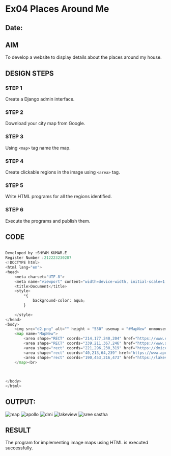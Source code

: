 # Ex04 Places Around Me
## Date: 

## AIM
To develop a website to display details about the places around my house.

## DESIGN STEPS

### STEP 1
Create a Django admin interface.

### STEP 2
Download your city map from Google.

### STEP 3
Using ```<map>``` tag name the map.

### STEP 4
Create clickable regions in the image using ```<area>``` tag.

### STEP 5
Write HTML programs for all the regions identified.

### STEP 6
Execute the programs and publish them.

## CODE
``` python

Developed by :SHYAM KUMAR.E
Register Number :212223230207
<!DOCTYPE html>
<html lang="en">
<head>
    <meta charset="UTF-8">
    <meta name="viewport" content="width=device-width, initial-scale=1.0">
    <title>Document</title>
    <style>
        *{
            background-color: aqua;
        }
        
    </style>
</head>
<body>
    <img src="d2.png" alt="" height = "530" usemap = "#MapNew" onmousemove = "coordinate(event)">
    <map name="MapNew">
        <area shape="RECT" coords="214,177,240,204" href="https://www.careerindia.com/colleges/c-t-m-college-of-arts-and-science-chennai-tamil-nadu-cp2816/" alt="ctm college">
        <area shape="RECT" coords="339,211,367,246" href="https://www.sreesasthaarts.in/" alt="sree sasthaa">
        <area shape="rect" coords="221,296,230,319" href="https://dmice.ac.in/" alt="dmice">
        <area shape="rect" coords="40,213,64,239" href="https://www.apolloartsandsciencecollegechennai.ac.in/about.aspx" alt="apollo arts and science">
        <area shape="rect" coords="190,453,216,473" href="https://lakeviewlifecentre.org/" alt="lakeview">
    </map><br>
    
    
   
</body>
</html>
```
## OUTPUT:
![map](https://github.com/Romanshyam/NearMe/assets/123962992/7b86f224-9f47-45ca-aad1-55bfa9b9a1d1)
![apollo](https://github.com/Romanshyam/NearMe/assets/123962992/31fe6171-c6a6-48d2-a915-dcb2375b4900)
![dmi](https://github.com/Romanshyam/NearMe/assets/123962992/e6f38230-c920-4c73-9f4a-ec58fd14211e)
![lakeview](https://github.com/Romanshyam/NearMe/assets/123962992/4452d76c-348c-492b-93e3-aa7f954c936f)
![sree sastha](https://github.com/Romanshyam/NearMe/assets/123962992/03520d78-e055-43d6-825c-1072616cb3dd)

## RESULT
The program for implementing image maps using HTML is executed successfully.
